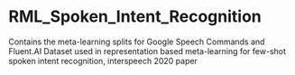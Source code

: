 # RML_Spoken_Intent_Recognition
Contains the meta-learning splits for Google Speech Commands and Fluent.AI Dataset used in representation based meta-learning for few-shot spoken intent recognition, interspeech 2020 paper 
